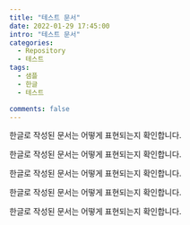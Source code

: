 ```yaml
---
title: "테스트 문서"
date: 2022-01-29 17:45:00
intro: "테스트 문서"
categories: 
  - Repository
  - 테스트
tags:
  - 샘플
  - 한글
  - 테스트

comments: false
---
```


한글로 작성된 문서는 어떻게 표현되는지 확인합니다.

한글로 작성된 문서는 어떻게 표현되는지 확인합니다.

한글로 작성된 문서는 어떻게 표현되는지 확인합니다.

한글로 작성된 문서는 어떻게 표현되는지 확인합니다.

한글로 작성된 문서는 어떻게 표현되는지 확인합니다.

